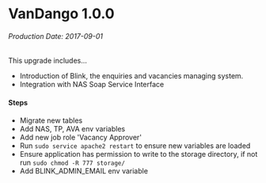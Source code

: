 # VanDango 1.0.0
###### Production Date: 2017-09-01
This upgrade includes...

- Introduction of Blink, the enquiries and vacancies managing system.
- Integration with NAS Soap Service Interface

#### Steps
- Migrate new tables
- Add NAS, TP, AVA env variables
- Add new job role 'Vacancy Approver'
- Run `sudo service apache2 restart` to ensure new variables are loaded
- Ensure application has permission to write to the storage directory, if not run `sudo chmod -R 777 storage/`
- Add BLINK_ADMIN_EMAIL env variable